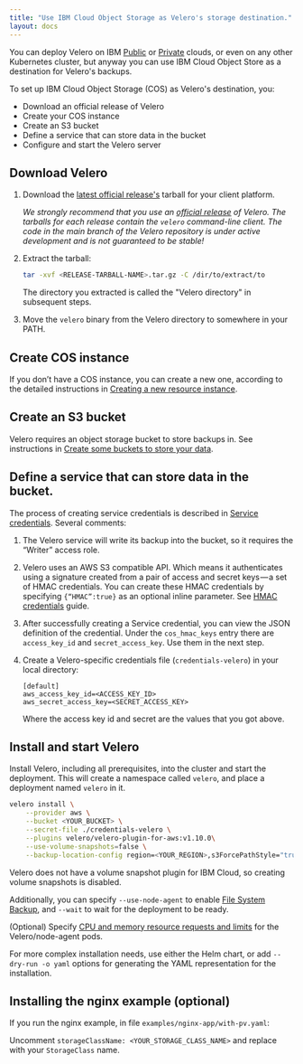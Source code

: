 ```yaml
---
title: "Use IBM Cloud Object Storage as Velero's storage destination."
layout: docs
---
```

You can deploy Velero on IBM [Public][5] or [Private][4] clouds, or even on any other Kubernetes cluster, but anyway you can use IBM Cloud Object Store as a destination for Velero's backups.

To set up IBM Cloud Object Storage (COS) as Velero's destination, you:

* Download an official release of Velero
* Create your COS instance
* Create an S3 bucket
* Define a service that can store data in the bucket
* Configure and start the Velero server

## Download Velero

1. Download the [latest official release's](https://github.com/vmware-tanzu/velero/releases) tarball for your client platform.

    _We strongly recommend that you use an [official release](https://github.com/vmware-tanzu/velero/releases) of
Velero. The tarballs for each release contain the `velero` command-line client. The code in the main branch
of the Velero repository is under active development and is not guaranteed to be stable!_

1. Extract the tarball:

    ```bash
    tar -xvf <RELEASE-TARBALL-NAME>.tar.gz -C /dir/to/extract/to
    ```

    The directory you extracted is called the "Velero directory" in subsequent steps.

1. Move the `velero` binary from the Velero directory to somewhere in your PATH.

## Create COS instance
If you don’t have a COS instance, you can create a new one, according to the detailed instructions in [Creating a new resource instance][1].

## Create an S3 bucket
Velero requires an object storage bucket to store backups in. See instructions in [Create some buckets to store your data][2].

## Define a service that can store data in the bucket.
The process of creating service credentials is described in [Service credentials][3].
Several comments:

1. The Velero service will write its backup into the bucket, so it requires the “Writer” access role.

2. Velero uses an AWS S3 compatible API. Which means it authenticates using a signature created from a pair of access and secret keys — a set of HMAC credentials. You can create these HMAC credentials by specifying `{“HMAC”:true}` as an optional inline parameter. See [HMAC credentials][31] guide.

3. After successfully creating a Service credential, you can view the JSON definition of the credential. Under the `cos_hmac_keys` entry there are `access_key_id` and `secret_access_key`. Use them in the next step.

4. Create a Velero-specific credentials file (`credentials-velero`) in your local directory:

    ```
    [default]
    aws_access_key_id=<ACCESS_KEY_ID>
    aws_secret_access_key=<SECRET_ACCESS_KEY>
    ```

    Where the access key id and secret are the values that you got above.

## Install and start Velero

Install Velero, including all prerequisites, into the cluster and start the deployment. This will create a namespace called `velero`, and place a deployment named `velero` in it.

```bash
velero install \
    --provider aws \
    --bucket <YOUR_BUCKET> \
    --secret-file ./credentials-velero \
    --plugins velero/velero-plugin-for-aws:v1.10.0\
    --use-volume-snapshots=false \
    --backup-location-config region=<YOUR_REGION>,s3ForcePathStyle="true",s3Url=<YOUR_URL_ACCESS_POINT>,checksumAlgorithm=""
```

Velero does not have a volume snapshot plugin for IBM Cloud, so creating volume snapshots is disabled.

Additionally, you can specify `--use-node-agent` to enable [File System Backup][16], and `--wait` to wait for the deployment to be ready.

(Optional) Specify [CPU and memory resource requests and limits][15] for the Velero/node-agent pods.

For more complex installation needs, use either the Helm chart, or add `--dry-run -o yaml` options for generating the YAML representation for the installation.

## Installing the nginx example (optional)

If you run the nginx example, in file `examples/nginx-app/with-pv.yaml`:

Uncomment `storageClassName: <YOUR_STORAGE_CLASS_NAME>` and replace with your `StorageClass` name.

[0]: ../namespace.md
[1]: https://cloud.ibm.com/docs/cloud-object-storage/getting-started.html
[2]: https://cloud.ibm.com/docs/cloud-object-storage/getting-started.html#create-buckets
[3]: https://cloud.ibm.com/docs/cloud-object-storage/iam?topic=cloud-object-storage-service-credentials
[31]: https://cloud.ibm.com/docs/cloud-object-storage?topic=cloud-object-storage-uhc-hmac-credentials-main
[4]: https://www.ibm.com/docs/en/cloud-private
[5]: https://cloud.ibm.com/docs/containers/container_index.html#container_index
[14]: http://docs.aws.amazon.com/IAM/latest/UserGuide/introduction.html
[15]: ../customize-installation.md#customize-resource-requests-and-limits
[16]: ../file-system-backup.md
